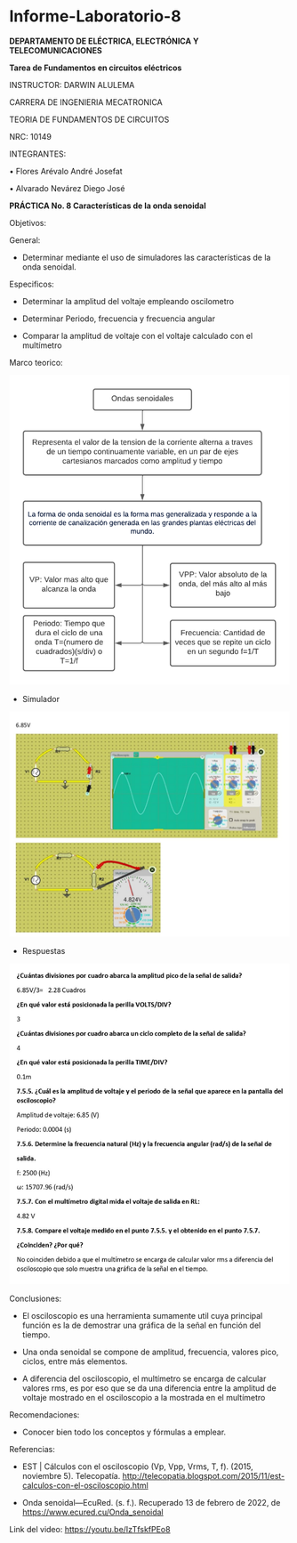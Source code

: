 # Informe-Laboratorio-8

**DEPARTAMENTO DE ELÉCTRICA, ELECTRÓNICA Y TELECOMUNICACIONES**

**Tarea de Fundamentos en circuitos eléctricos**

INSTRUCTOR: DARWIN ALULEMA

CARRERA DE INGENIERIA MECATRONICA

TEORIA DE FUNDAMENTOS DE CIRCUITOS

NRC: 10149

INTEGRANTES:

• Flores Arévalo André Josefat

• Alvarado Nevárez Diego José

**PRÁCTICA No. 8 Características de la onda senoidal**

Objetivos:

General:

-	Determinar mediante el uso de simuladores las características de la onda senoidal.

Especificos:

- Determinar la amplitud del voltaje empleando oscilometro

- Determinar Periodo, frecuencia y frecuencia angular

- Comparar la amplitud de voltaje con el voltaje calculado con el multímetro

Marco teorico:

![](https://github.com/diego333jose/Informe-Laboratorio-8/blob/main/Imagenes/Diagrama%20en%20blanco%20(6).png)

- Simulador

![](https://github.com/diego333jose/Informe-Laboratorio-8/blob/main/Imagenes/LABO%208_page-0001.jpg)

- Respuestas

![](https://github.com/diego333jose/Informe-Laboratorio-8/blob/main/Imagenes/LABO%208_page-0002.jpg)

Conclusiones:

- El osciloscopio es una herramienta sumamente util cuya principal función es la de demostrar una gráfica de la señal en función del tiempo.

- Una onda senoidal se compone de amplitud, frecuencia, valores pico, ciclos, entre más elementos.

- A diferencia del osciloscopio, el multímetro se encarga de calcular valores rms, es por eso que se da una diferencia entre la amplitud de voltaje mostrado en el osciloscopio a la mostrada en el multímetro 

Recomendaciones:

- Conocer bien todo los conceptos y fórmulas a emplear.

Referencias:

- EST | Cálculos con el osciloscopio (Vp, Vpp, Vrms, T, f). (2015, noviembre 5). Telecopatía. http://telecopatia.blogspot.com/2015/11/est-calculos-con-el-osciloscopio.html

- Onda senoidal—EcuRed. (s. f.). Recuperado 13 de febrero de 2022, de https://www.ecured.cu/Onda_senoidal

Link del video: https://youtu.be/IzTfskfPEo8
